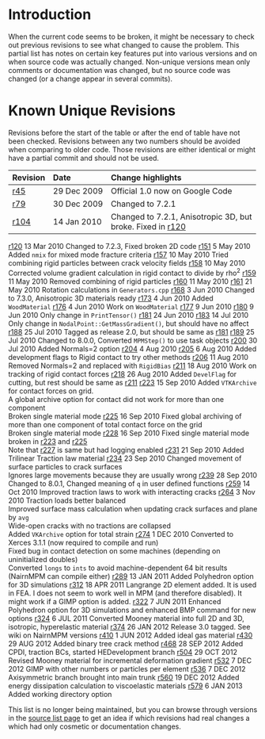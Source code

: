 # Introduction #

When the current code seems to be broken, it might be necessary to check out previous revisions to see what changed to cause the problem. This partial list has notes on certain key features put into various versions and on when source code was actually changed. Non-unique versions mean only comments or documentation was changed, but no source code was changed (or a change appear in several commits).


# Known Unique Revisions #

Revisions before the start of the table or after the end of table have not been checked. Revisions between any two numbers should be avoided when comparing to older code. Those revisions are either identical or might have a partial commit and should not be used.

| Revision | Date | Change highlights |
|:---------|:-----|:------------------|
| [r45](https://code.google.com/p/nairn-mpm-fea/source/detail?r=45) | 29 Dec 2009 | Official 1.0 now on Google Code |
| [r79](https://code.google.com/p/nairn-mpm-fea/source/detail?r=79) | 30 Dec 2009 | Changed to 7.2.1 |
| [r104](https://code.google.com/p/nairn-mpm-fea/source/detail?r=104) | 14 Jan 2010 | Changed to 7.2.1, Anisotropic 3D, but<br>broke. Fixed in <a href='https://code.google.com/p/nairn-mpm-fea/source/detail?r=120'>r120</a> <br>
<tr><td> <a href='https://code.google.com/p/nairn-mpm-fea/source/detail?r=120'>r120</a> </td><td> 13 Mar 2010 </td><td> Changed to 7.2.3, Fixed broken 2D code </td></tr>
<tr><td> <a href='https://code.google.com/p/nairn-mpm-fea/source/detail?r=151'>r151</a> </td><td> 5 May 2010 </td><td> Added <code>nmix</code> for mixed mode fracture criteria </td></tr>
<tr><td> <a href='https://code.google.com/p/nairn-mpm-fea/source/detail?r=157'>r157</a> </td><td> 10 May 2010 </td><td> Tried combining rigid particles between crack velocity fields </td></tr>
<tr><td> <a href='https://code.google.com/p/nairn-mpm-fea/source/detail?r=158'>r158</a> </td><td> 10 May 2010 </td><td> Corrected volume gradient calculation in rigid contact to divide by rho<sup>2</sup> </td></tr>
<tr><td> <a href='https://code.google.com/p/nairn-mpm-fea/source/detail?r=159'>r159</a> </td><td> 11 May 2010 </td><td> Removed combining of rigid particles </td></tr>
<tr><td> <a href='https://code.google.com/p/nairn-mpm-fea/source/detail?r=160'>r160</a> </td><td> 11 May 2010 </td><td>  </td></tr>
<tr><td> <a href='https://code.google.com/p/nairn-mpm-fea/source/detail?r=161'>r161</a> </td><td> 21 May 2010 </td><td> Rotation calculations in <code>Generators.cpp</code> </td></tr>
<tr><td> <a href='https://code.google.com/p/nairn-mpm-fea/source/detail?r=168'>r168</a> </td><td> 3 Jun 2010 </td><td> Changed to 7.3.0, Anisotropic 3D materials ready </td></tr>
<tr><td> <a href='https://code.google.com/p/nairn-mpm-fea/source/detail?r=173'>r173</a> </td><td> 4 Jun 2010 </td><td> Added <code>WoodMaterial</code> </td></tr>
<tr><td> <a href='https://code.google.com/p/nairn-mpm-fea/source/detail?r=176'>r176</a> </td><td> 4 Jun 2010 </td><td> Work on <code>WoodMaterial</code> </td></tr>
<tr><td> <a href='https://code.google.com/p/nairn-mpm-fea/source/detail?r=177'>r177</a> </td><td> 9 Jun 2010 </td><td>  </td></tr>
<tr><td> <a href='https://code.google.com/p/nairn-mpm-fea/source/detail?r=180'>r180</a> </td><td> 9 Jun 2010 </td><td> Only change in <code>PrintTensor()</code> </td></tr>
<tr><td> <a href='https://code.google.com/p/nairn-mpm-fea/source/detail?r=181'>r181</a> </td><td> 24 Jun 2010 </td><td>  </td></tr>
<tr><td> <a href='https://code.google.com/p/nairn-mpm-fea/source/detail?r=183'>r183</a> </td><td> 14 Jul 2010 </td><td> Only change in <code>NodalPoint::GetMassGradient()</code>, but should have no affect </td></tr>
<tr><td> <a href='https://code.google.com/p/nairn-mpm-fea/source/detail?r=188'>r188</a> </td><td> 25 Jul 2010 </td><td> Tagged as release 2.0, but should be same as <a href='https://code.google.com/p/nairn-mpm-fea/source/detail?r=181'>r181</a> </td></tr>
<tr><td> <a href='https://code.google.com/p/nairn-mpm-fea/source/detail?r=189'>r189</a> </td><td> 25 Jul 2010 </td><td> Changed to 8.0.0, Converted <code>MPMStep()</code> to use task objects </td></tr>
<tr><td> <a href='https://code.google.com/p/nairn-mpm-fea/source/detail?r=200'>r200</a> </td><td> 30 Jul 2010 </td><td> Added Normals=2 option </td></tr>
<tr><td> <a href='https://code.google.com/p/nairn-mpm-fea/source/detail?r=204'>r204</a> </td><td> 4 Aug 2010 </td><td>  </td></tr>
<tr><td> <a href='https://code.google.com/p/nairn-mpm-fea/source/detail?r=205'>r205</a> </td><td> 6 Aug 2010 </td><td> Added development flags to Rigid contact to try other methods </td></tr>
<tr><td> <a href='https://code.google.com/p/nairn-mpm-fea/source/detail?r=206'>r206</a> </td><td> 11 Aug 2010 </td><td> Removed Normals=2 and replaced with <code>RigidBias</code> </td></tr>
<tr><td> <a href='https://code.google.com/p/nairn-mpm-fea/source/detail?r=211'>r211</a> </td><td> 18 Aug 2010 </td><td> Work on tracking of rigid contact forces </td></tr>
<tr><td> <a href='https://code.google.com/p/nairn-mpm-fea/source/detail?r=218'>r218</a> </td><td> 26 Aug 2010 </td><td> Added <code>DevelFlag</code> for cutting, but rest should be same as <a href='https://code.google.com/p/nairn-mpm-fea/source/detail?r=211'>r211</a> </td></tr>
<tr><td> <a href='https://code.google.com/p/nairn-mpm-fea/source/detail?r=223'>r223</a> </td><td> 15 Sep 2010 </td><td> Added <code>VTKArchive</code> for contact forces on grid.<br> A global archive option for contact did not work for more than one component<br>Broken single material mode </td></tr>
<tr><td> <a href='https://code.google.com/p/nairn-mpm-fea/source/detail?r=225'>r225</a> </td><td> 16 Sep 2010 </td><td> Fixed global archiving of more than one component of total contact force on the grid<br>Broken single material mode </td></tr>
<tr><td> <a href='https://code.google.com/p/nairn-mpm-fea/source/detail?r=228'>r228</a> </td><td> 16 Sep 2010 </td><td> Fixed single material mode broken in <a href='https://code.google.com/p/nairn-mpm-fea/source/detail?r=223'>r223</a> and <a href='https://code.google.com/p/nairn-mpm-fea/source/detail?r=225'>r225</a><br>Note that <a href='https://code.google.com/p/nairn-mpm-fea/source/detail?r=227'>r227</a> is same but had logging enabled </td></tr>
<tr><td> <a href='https://code.google.com/p/nairn-mpm-fea/source/detail?r=231'>r231</a> </td><td> 21 Sep 2010 </td><td> Added Trilinear Traction law material </td></tr>
<tr><td> <a href='https://code.google.com/p/nairn-mpm-fea/source/detail?r=234'>r234</a> </td><td> 23 Sep 2010 </td><td> Changed movement of surface particles to crack surfaces<br>Ignores large movements because they are usually wrong </td></tr>
<tr><td> <a href='https://code.google.com/p/nairn-mpm-fea/source/detail?r=239'>r239</a> </td><td> 28 Sep 2010 </td><td> Changed to 8.0.1, Changed meaning of <code>q</code> in user defined functions </td></tr>
<tr><td> <a href='https://code.google.com/p/nairn-mpm-fea/source/detail?r=259'>r259</a> </td><td> 14 Oct 2010 </td><td> Improved traction laws to work with interacting cracks </td></tr>
<tr><td> <a href='https://code.google.com/p/nairn-mpm-fea/source/detail?r=264'>r264</a> </td><td> 3 Nov 2010 </td><td> Traction loads better balanced<br>Improved surface mass calculation when updating crack surfaces and plane by <code>avg</code><br>Wide-open cracks with no tractions are collapsed<br>Added <code>VKArchive</code> option for total strain </td></tr>
<tr><td> <a href='https://code.google.com/p/nairn-mpm-fea/source/detail?r=274'>r274</a> </td><td> 1 DEC 2010 </td><td> Converted to Xerces 3.1.1 (now required to compile and run)<br>Fixed bug in contact detection on some machines (depending on uninitialized doubles)<br>Converted <code>longs</code> to <code>ints</code> to avoid machine-dependent 64 bit results (NairnMPM can compile either) </td></tr>
<tr><td> <a href='https://code.google.com/p/nairn-mpm-fea/source/detail?r=289'>r289</a> </td><td> 13 JAN 2011 </td><td> Added Polyhedron option for 3D simulations </td></tr>
<tr><td> <a href='https://code.google.com/p/nairn-mpm-fea/source/detail?r=312'>r312</a> </td><td> 18 APR 2011 </td><td> Langrange 2D element added. It is used in FEA. I does not seem to work well in MPM (and therefore disabled). It might work if a GIMP option is added. </td></tr>
<tr><td> <a href='https://code.google.com/p/nairn-mpm-fea/source/detail?r=322'>r322</a> </td><td> 7 JUN 2011 </td><td> Enhanced Polyhedron option for 3D simulations and enhanced BMP command for new options </td></tr>
<tr><td> <a href='https://code.google.com/p/nairn-mpm-fea/source/detail?r=324'>r324</a> </td><td> 6 JUL 2011 </td><td> Converted Mooney material into full 2D and 3D, isotropic, hyperelastic material </td></tr>
<tr><td> <a href='https://code.google.com/p/nairn-mpm-fea/source/detail?r=374'>r374</a> </td><td> 26 JAN 2012 </td><td> Release 3.0 tagged. See wiki on NairnMPM versions </td></tr>
<tr><td> <a href='https://code.google.com/p/nairn-mpm-fea/source/detail?r=410'>r410</a> </td><td> 1 JUN 2012 </td><td> Added ideal gas material </td></tr>
<tr><td> <a href='https://code.google.com/p/nairn-mpm-fea/source/detail?r=430'>r430</a> </td><td> 29 AUG 2012 </td><td> Added binary tree crack method </td></tr>
<tr><td> <a href='https://code.google.com/p/nairn-mpm-fea/source/detail?r=468'>r468</a> </td><td> 28 SEP 2012 </td><td> Added CPDI, traction BCs, started HEDevelopment branch </td></tr>
<tr><td> <a href='https://code.google.com/p/nairn-mpm-fea/source/detail?r=504'>r504</a> </td><td> 29 OCT 2012 </td><td> Revised Mooney material for incremental deformation gradient </td></tr>
<tr><td> <a href='https://code.google.com/p/nairn-mpm-fea/source/detail?r=532'>r532</a> </td><td> 7 DEC 2012 </td><td> GIMP with other numbers or particles per element </td></tr>
<tr><td> <a href='https://code.google.com/p/nairn-mpm-fea/source/detail?r=536'>r536</a> </td><td> 7 DEC 2012 </td><td> Axisymmetric branch brought into main trunk </td></tr>
<tr><td> <a href='https://code.google.com/p/nairn-mpm-fea/source/detail?r=560'>r560</a> </td><td> 19 DEC 2012 </td><td> Added energy dissipation calculation to viscoelastic materials </td></tr>
<tr><td> <a href='https://code.google.com/p/nairn-mpm-fea/source/detail?r=579'>r579</a> </td><td> 6 JAN 2013 </td><td> Added working directory option </td></tr></tbody></table>

This list is no longer being maintained, but you can browse through versions in the <a href='http://code.google.com/p/nairn-mpm-fea/source/list'>source list page</a> to get an idea if which revisions had real changes a which had only cosmetic or documentation changes.